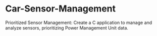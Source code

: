 # Car-Sensor-Management
 Prioritized Sensor Management: Create a C application to manage and analyze sensors, prioritizing Power Management Unit data.
